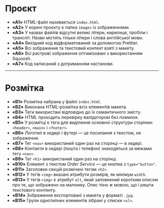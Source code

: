 # Проєкт

- **«A1»** HTML-файл називається `index.html`.
- **«A2»** У корені проєкту є папка `images` із зображеннями.
- **«A3»** У назвах файлів відсутні великі літери, кирилиця, пробіли і трансліт. Назви містять тільки літери і слова англійської мови.
- **«A4»** Вихідний код відформатований за допомогою Prettier.
- **«A5»** Всі зображення та текстовий контент взяті з макету.
- **«A6»** Всі растрові зображення оптимізовані з використанням Squoosh.
- **«A7»** Код написаний з дотриманням настанови.

---

# Розмітка

- **«B1»** Розмітка набрана у файлі `index.html`.
- **«B2»** Виконана HTML-розмітка всіх елементів макета.
- **«B3»** Теги використані відповідно до їх семантичного змісту.
- **«B4»** HTML проходить перевірку валідатором без помилок.
- **«B5»** У розмітці є теги для виділення основної структури сторінки: `<header>`, `<main>` і `<footer>`.
- **«B6»** Логотип в хедері і футері — це посилання з текстом, не зображення.
- **«B7»** Тег `<nav>` використаний один раз на сторінці — в хедері.
- **«B8»** Контакти в хедері (пошта і телефон) знаходяться за межами тегу `<nav>`.
- **«B9»** Тег `<h1>` використаний один раз на сторінці.
- **«B10»** Елемент з текстом *Order Service* — це кнопка з `type="button"`.
- **«B11»** Заголовки секцій розмічені тегом `<h2>`.
- **«B12»** У тегів `<img>` вказані атрибути розмірів, як мінімум `width`.
- **«B13»** У тегів `<img>` є атрибут `alt`, який заповнений коротким описом про те, що зображено на малюнку. Опис тією ж мовою, що і решта текстового контенту.
- **«B14»** Зображення експортовані з макета у форматі `.jpg`.
- **«B15»** Групи однотипних елементів зібрані у списки `<ul>`.
